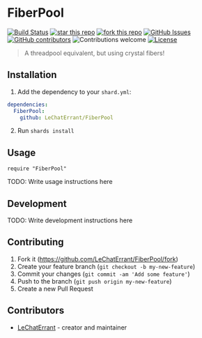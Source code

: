 # FiberPool

[![Build Status](https://travis-ci.org/LeChatErrant/FiberPool.svg?branch=master)](https://travis-ci.org/LeChatErrant/FiberPool)
[![star this repo](http://githubbadges.com/star.svg?user=LeChatErrant&repo=FiberPool&style=default)](https://github.com/LeChatErrant/FiberPool)
[![fork this repo](http://githubbadges.com/fork.svg?user=LeChatErrant&repo=FiberPool&style=default)](https://github.com/LeChatErrant/FiberPool/fork)
[![GitHub Issues](https://img.shields.io/github/issues/LeChatErrant/FiberPool.svg)](https://github.com/LeChatErrant/FiberPool/issues)
[![GitHub contributors](https://img.shields.io/github/contributors/LeChatErrant/FiberPool.svg)](https://GitHub.com/LeChatErrant/FiberPool/graphs/contributors/)
![Contributions welcome](https://img.shields.io/badge/contributions-welcome-green.svg)
[![License](https://img.shields.io/badge/license-MIT-blue.svg)](https://opensource.org/licenses/MIT)
> A threadpool equivalent, but using crystal fibers!


## Installation

1. Add the dependency to your `shard.yml`:

```yaml
dependencies:
  FiberPool:
    github: LeChatErrant/FiberPool
```

2. Run `shards install`

## Usage

```crystal
require "FiberPool"
```

TODO: Write usage instructions here

## Development

TODO: Write development instructions here

## Contributing

1. Fork it (<https://github.com/LeChatErrant/FiberPool/fork>)
2. Create your feature branch (`git checkout -b my-new-feature`)
3. Commit your changes (`git commit -am 'Add some feature'`)
4. Push to the branch (`git push origin my-new-feature`)
5. Create a new Pull Request

## Contributors

- [LeChatErrant](https://github.com/LeChatErrant) - creator and maintainer
